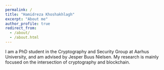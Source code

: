 ```yaml
---
permalink: /
title: "Hamidreza Khoshakhlagh"
excerpt: "About me"
author_profile: true
redirect_from: 
  - /about/
  - /about.html
---
```


I am a PhD student in the Cryptography and Security Group at Aarhus University, and am advised by Jesper Buus Nielsen. My research is mainly focused on the intersection of cryptography and blockchain. 